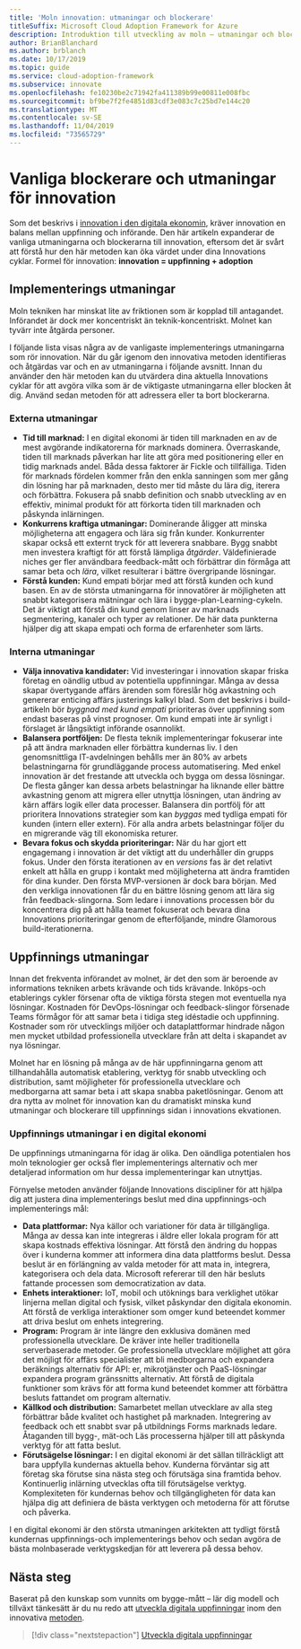 ```yaml
---
title: 'Moln innovation: utmaningar och blockerare'
titleSuffix: Microsoft Cloud Adoption Framework for Azure
description: Introduktion till utveckling av moln – utmaningar och blockerare
author: BrianBlanchard
ms.author: brblanch
ms.date: 10/17/2019
ms.topic: guide
ms.service: cloud-adoption-framework
ms.subservice: innovate
ms.openlocfilehash: fe10230be2c71942fa411389b99e00811e008fbc
ms.sourcegitcommit: bf9be7f2fe4851d83cdf3e083c7c25bd7e144c20
ms.translationtype: MT
ms.contentlocale: sv-SE
ms.lasthandoff: 11/04/2019
ms.locfileid: "73565729"
---
```

# <a name="common-blockers-and-challenges-to-innovation"></a>Vanliga blockerare och utmaningar för innovation

Som det beskrivs i [innovation i den digitala ekonomin](./index.md), kräver innovation en balans mellan uppfinning och införande. Den här artikeln expanderar de vanliga utmaningarna och blockerarna till innovation, eftersom det är svårt att förstå hur den här metoden kan öka värdet under dina Innovations cyklar. Formel för innovation: **innovation = uppfinning + adoption**

## <a name="adoption-challenges"></a>Implementerings utmaningar

Moln tekniken har minskat lite av friktionen som är kopplad till antagandet. Införandet är dock mer koncentriskt än teknik-koncentriskt. Molnet kan tyvärr inte åtgärda personer.

I följande lista visas några av de vanligaste implementerings utmaningarna som rör innovation. När du går igenom den innovativa metoden identifieras och åtgärdas var och en av utmaningarna i följande avsnitt. Innan du använder den här metoden kan du utvärdera dina aktuella Innovations cyklar för att avgöra vilka som är de viktigaste utmaningarna eller blocken åt dig. Använd sedan metoden för att adressera eller ta bort blockerarna.

### <a name="external-challenges"></a>Externa utmaningar

- **Tid till marknad:** I en digital ekonomi är tiden till marknaden en av de mest avgörande indikatorerna för marknads dominera. Överraskande, tiden till marknads påverkan har lite att göra med positionering eller en tidig marknads andel. Båda dessa faktorer är Fickle och tillfälliga. Tiden för marknads fördelen kommer från den enkla sanningen som mer gång din lösning har på marknaden, desto mer tid måste du lära dig, iterera och förbättra. Fokusera på snabb definition och snabb utveckling av en effektiv, minimal produkt för att förkorta tiden till marknaden och påskynda inlärningen.
- **Konkurrens kraftiga utmaningar:** Dominerande åligger att minska möjligheterna att engagera och lära sig från kunder. Konkurrenter skapar också ett externt tryck för att leverera snabbare. Bygg snabbt men investera kraftigt för att förstå lämpliga _åtgärder_. Väldefinierade niches ger fler användbara feedback-mått och förbättrar din förmåga att samar beta och _lära_, vilket resulterar i bättre övergripande lösningar.
- **Förstå kunden:** Kund empati börjar med att förstå kunden och kund basen. En av de största utmaningarna för innovatörer är möjligheten att snabbt kategorisera mätningar och lära i bygge-plan-Learning-cykeln. Det är viktigt att förstå din kund genom linser av marknads segmentering, kanaler och typer av relationer. De här data punkterna hjälper dig att skapa empati och forma de erfarenheter som lärts.

### <a name="internal-challenges"></a>Interna utmaningar

- **Välja innovativa kandidater:** Vid investeringar i innovation skapar friska företag en oändlig utbud av potentiella uppfinningar. Många av dessa skapar övertygande affärs ärenden som föreslår hög avkastning och genererar enticing affärs justerings kalkyl blad. Som det beskrivs i build-artikeln bör *byggnad med kund empati* prioriteras över uppfinning som endast baseras på vinst prognoser. Om kund empati inte är synligt i förslaget är långsiktigt införande osannolikt.
- **Balansera portföljen:** De flesta teknik implementeringar fokuserar inte på att ändra marknaden eller förbättra kundernas liv. I den genomsnittliga IT-avdelningen behålls mer än 80% av arbets belastningarna för grundläggande process automatisering. Med enkel innovation är det frestande att utveckla och bygga om dessa lösningar. De flesta gånger kan dessa arbets belastningar ha liknande eller bättre avkastning genom att migrera eller utnyttja lösningen, utan ändring av kärn affärs logik eller data processer. Balansera din portfölj för att prioritera Innovations strategier som kan _byggas_ med tydliga empati för kunden (intern eller extern). För alla andra arbets belastningar följer du en migrerande väg till ekonomiska returer.
- **Bevara fokus och skydda prioriteringar:** När du har gjort ett engagemang i innovation är det viktigt att du underhåller din grupps fokus. Under den första iterationen av en *versions* fas är det relativt enkelt att hålla en grupp i kontakt med möjligheterna att ändra framtiden för dina kunder. Den första MVP-versionen är dock bara början. Med den verkliga innovationen får du en bättre lösning genom att lära sig från feedback-slingorna. Som ledare i innovations processen bör du koncentrera dig på att hålla teamet fokuserat och bevara dina Innovations prioriteringar genom de efterföljande, mindre Glamorous build-iterationerna.

## <a name="invention-challenges"></a>Uppfinnings utmaningar

Innan det frekventa införandet av molnet, är det den som är beroende av informations tekniken arbets krävande och tids krävande. Inköps-och etablerings cykler försenar ofta de viktiga första stegen mot eventuella nya lösningar. Kostnaden för DevOps-lösningar och feedback-slingor försenade Teams förmågor för att samar beta i tidiga steg idéstadie och uppfinning. Kostnader som rör utvecklings miljöer och dataplattformar hindrade någon men mycket utbildad professionella utvecklare från att delta i skapandet av nya lösningar.

Molnet har en lösning på många av de här uppfinningarna genom att tillhandahålla automatisk etablering, verktyg för snabb utveckling och distribution, samt möjligheter för professionella utvecklare och medborgarna att samar beta i att skapa snabba paketlösningar. Genom att dra nytta av molnet för innovation kan du dramatiskt minska kund utmaningar och blockerare till uppfinnings sidan i innovations ekvationen.

### <a name="invention-challenges-in-a-digital-economy"></a>Uppfinnings utmaningar i en digital ekonomi

De uppfinnings utmaningarna för idag är olika. Den oändliga potentialen hos moln teknologier ger också fler implementerings alternativ och mer detaljerad information om hur dessa implementeringar kan utnyttjas.

Förnyelse metoden använder följande Innovations discipliner för att hjälpa dig att justera dina implementerings beslut med dina uppfinnings-och implementerings mål:

- **Data plattformar:** Nya källor och variationer för data är tillgängliga. Många av dessa kan inte integreras i äldre eller lokala program för att skapa kostnads effektiva lösningar. Att förstå den ändring du hoppas över i kunderna kommer att informera dina data plattforms beslut. Dessa beslut är en förlängning av valda metoder för att mata in, integrera, kategorisera och dela data. Microsoft refererar till den här besluts fattande processen som democratization av data.
- **Enhets interaktioner:** IoT, mobil och utöknings bara verklighet utökar linjerna mellan digital och fysisk, vilket påskyndar den digitala ekonomin. Att förstå de verkliga interaktioner som omger kund beteendet kommer att driva beslut om enhets integrering.
- **Program:** Program är inte längre den exklusiva domänen med professionella utvecklare. De kräver inte heller traditionella serverbaserade metoder. Ge professionella utvecklare möjlighet att göra det möjligt för affärs specialister att bli medborgarna och expandera beräknings alternativ för API: er, mikrotjänster och PaaS-lösningar expandera program gränssnitts alternativ. Att förstå de digitala funktioner som krävs för att forma kund beteendet kommer att förbättra besluts fattandet om program alternativ.
- **Källkod och distribution:** Samarbetet mellan utvecklare av alla steg förbättrar både kvalitet och hastighet på marknaden. Integrering av feedback och ett snabbt svar på utbildnings Forms marknads ledare. Åtaganden till bygg-, mät-och Läs processerna hjälper till att påskynda verktyg för att fatta beslut.
- **Förutsägelse lösningar:** I en digital ekonomi är det sällan tillräckligt att bara uppfylla kundernas aktuella behov. Kunderna förväntar sig att företag ska förutse sina nästa steg och förutsäga sina framtida behov. Kontinuerlig inlärning utvecklas ofta till förutsägelse verktyg. Komplexiteten för kundernas behov och tillgängligheten för data kan hjälpa dig att definiera de bästa verktygen och metoderna för att förutse och påverka.

I en digital ekonomi är den största utmaningen arkitekten att tydligt förstå kundernas uppfinnings-och implementerings behov och sedan avgöra de bästa molnbaserade verktygskedjan för att leverera på dessa behov.

## <a name="next-steps"></a>Nästa steg

Baserat på den kunskap som vunnits om bygge-mått – lär dig modell och tillväxt tänkesätt är du nu redo att [utveckla digitala uppfinningar](./invention.md) inom den innovativa [metoden](./index.md).

> [!div class="nextstepaction"]
> [Utveckla digitala uppfinningar](./invention.md)
